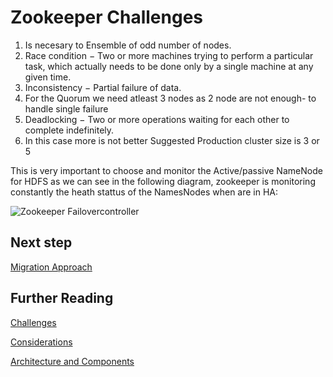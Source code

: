 # Zookeeper Challenges



1. Is necesary to Ensemble of odd number of nodes.
2. Race condition − Two or more machines trying to perform a particular task, which actually needs to be done only by a single machine at any given time.
3. Inconsistency − Partial failure of data.
4. For the Quorum we need atleast 3 nodes as 2 node are not enough- to handle single failure
5. Deadlocking − Two or more operations waiting for each other to complete indefinitely.
6. In this case more is not better Suggested Production cluster size is 3 or 5 

This is very important to choose and monitor the Active/passive NameNode for HDFS as we can see in the following diagram, zookeeper is monitoring constantly the heath stattus of the NamesNodes when are in HA:

![Zookeeper Failovercontroller](https://user-images.githubusercontent.com/7907123/134647046-6ee32464-af17-4197-ac3f-ec956902031e.png)


## Next step

[Migration Approach](migration-approach.md)

## Further Reading 

[Challenges](challenges.md)

[Considerations](considerations.md)

[Architecture and Components](architecture-and-components.md)
